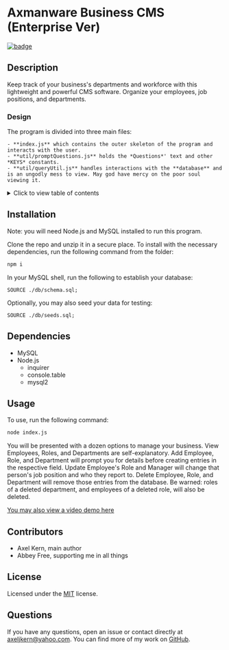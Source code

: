 # Axmanware Business CMS (Enterprise Ver)

[![badge](https://img.shields.io/github/license/Axeljk/uw_m12_employee)](https://www.github.com/Axeljk/uw_m12_employee/blob/main/license)

## Description
Keep track of your business's departments and workforce with this lightweight and powerful CMS software. Organize your employees, job positions, and departments.

### Design
The program is divided into three main files:

	- **index.js** which contains the outer skeleton of the program and interacts with the user.
	- **util/promptQuestions.js** holds the *Questions*' text and other *KEYS* constants.
	- **util/queryUtil.js** handles interactions with the **database** and is an ungodly mess to view. May god have mercy on the poor soul viewing it.

<details>
<summary>Click to view table of contents</summary>

## Table of Contents
* [Installation](#installation)
* [Dependencies](#dependencies)
* [Usage](#usage)
* [Contributors](#contributors)
* [License](#license)
* [Questions](#questions)
</details>

## Installation
Note: you will need Node.js and MySQL installed to run this program.

Clone the repo and unzip it in a secure place. To install with the necessary dependencies, run the following command from the folder:

 ```bash
npm i
```

In your MySQL shell, run the following to establish your database:

```MySQL
SOURCE ./db/schema.sql;
```

Optionally, you may also seed your data for testing:

```MySQL
SOURCE ./db/seeds.sql;
```

## Dependencies
- MySQL
- Node.js
	- inquirer
	- console.table
	- mysql2

## Usage
To use, run the following command:

```bash
node index.js
```

You will be presented with a dozen options to manage your business. View Employees, Roles, and Departments are self-explanatory. Add Employee, Role, and Department will prompt you for details before creating entries in the respective field. Update Employee's Role and Manager will change that person's job position and who they report to. Delete Employee, Role, and Department will remove those entries from the database. Be warned: roles of a deleted department, and employees of a deleted role, will also be deleted.

[You may also view a video demo here](https://watch.screencastify.com/v/4v21pWV5S4tteTATNEAp)

## Contributors
- Axel Kern, main author
- Abbey Free, supporting me in all things

## License
Licensed under the [MIT](https://www.github.com/Axeljk/uw_m12_employee/blob/main/license) license.

## Questions
If you have any questions, open an issue or contact directly at [axeljkern@yahoo.com](mailto:axeljkern@yahoo.com). You can find more of my work on [GitHub](https://www.github.com/Axeljk).